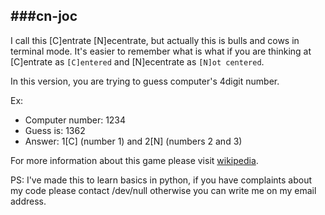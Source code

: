 ###cn-joc
---

I call this [C]entrate [N]ecentrate, but actually this is bulls and cows in terminal mode. It's 
easier to remember what is what if you are thinking at [C]entrate as ```[C]entered``` and [N]ecentrate as ```[N]ot centered```.

In this version, you are trying to guess computer's 4digit number.

Ex:

* Computer number: 1234
* Guess is: 1362
* Answer: 1[C] (number 1) and 2[N] (numbers 2 and 3)

For more information about this game please visit [wikipedia](http://en.wikipedia.org/wiki/Bulls_and_cows).

PS: I've made this to learn basics in python, if you have complaints about my code please contact /dev/null otherwise you can
write me on my email address.
